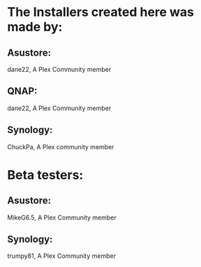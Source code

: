 # The Installers created here was made by:

## Asustore:
dane22, A Plex Community member

## QNAP:
dane22, A Plex Community member

## Synology:
ChuckPa, A Plex community member

# Beta testers:

## Asustore:
MikeG6.5, A Plex Community member

## Synology:
trumpy81, A Plex Community member
